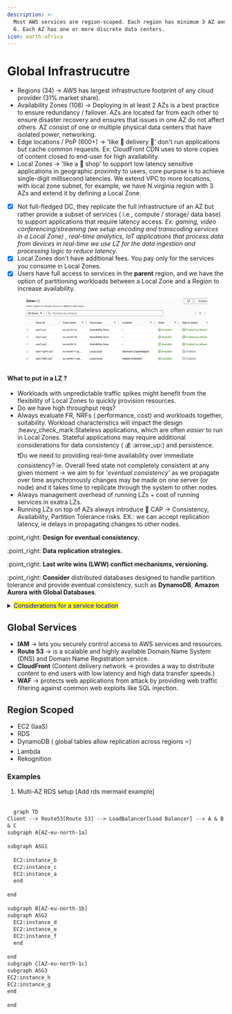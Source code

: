 ```yaml
---
description: >-
  Most AWS services are region-scoped. Each region has minimum 3 AZ and maximum
  6. Each AZ has one or more discrete data centers.
icon: earth-africa
---
```


# Global Infrastrucutre

* Regions (34) -> AWS has largest infrastructure footprint of any cloud provider (31% market share).
* Availability Zones (108) -> Deploying in at least 2 AZs is a best practice to ensure redundancy / failover. AZs are located far from each other to ensure disaster recovery and ensures that issues in one AZ do not affect others. AZ consist of one or multiple physical data centers that have isolated power, networking.
* Edge locations / PoP (600+) -> 'like :pizza: delivery :truck:' don't run applications but cache common requests. Ex: CloudFront CDN uses to store copies of content closed to end-user for high availa­bility.
* Local Zones -> 'like a :pizza: shop' to support low latency sensitive applications in geographic proximity to users, core purpose is to achieve single-digit millisecond latencies. We extend VPC to more locations, with local zone subnet, for example, we have N.virginia region with 3 AZs and extend it by defining a Local Zone.

- [x] Not full-fledged DC, they replicate the full infrastructure of an AZ but rather provide a subset of services ( i.e., compute / storage/ data base) to support applications that require latency access. _Ex: gaming, video conferencing/streaming (we setup encoding and transcoding services in a Local Zone) , real-time analytics, IoT applications that process data from devices in real-time we use LZ for the data ingestion and processing logic to reduce latency._
- [x] Local Zones don't have additional fees. You pay only for the services you consume in Local Zones.
- [x] Users have full access to services in the **parent** region, and we have the option of partitioning workloads between a Local Zone and a Region to increase availability.

<figure><img src="../.gitbook/assets/LocalZones.png" alt=""><figcaption></figcaption></figure>

#### **What to put in a LZ ?**

* Workloads with unpredictable traffic spikes might benefit from the flexibility of Local Zones to quickly provision resources.
* Do we have high throughput reqs?
* Always evaluate FR, NRFs ( performance, cost) and workloads together, suitability. Workload characteristics will impact the design :heavy\_check\_mark:Stateless applications, which are often _easier_ to run in Local Zones. Stateful applications may require additional considerations for data consistency ( :moneybag: :arrow\_up:) and persistence. :exclamation:Do we need to providing real-time availability over immediate consistency? ie. Overall feed state not completely consistent at any given moment -> we aim to for '_eventual consistency'_ as we propagate over time asynchronously changes may be made on one server (or node) and it takes time to replicate through the system to other nodes.
* Always management overhead of running LZs + cost of running services in exatra LZs.
* Running LZs on top of AZs always introduce 🧢 CAP -> Consistency, Availability, Partition Tolerance risks. EX.: we can accept replication latency, ie delays in propagating changes to other nodes.

:point\_right: **Design for eventual consistency.**

:point\_right: **Data replication strategies.**

:point\_right: **Last write wins (LWW) conflict mechanisms, versioning.**

:point\_right: **Consider** distributed databases designed to handle partition tolerance and provide eventual consistency, such as **DynamoDB**, **Amazon Aurora with Global Databases**.

<details>

<summary><mark style="color:blue;">Considerations for a service location</mark></summary>

1. **Compliance & regulations** -> data residency laws (ISO27001, GDPR)
2. **Price** -> pricing vary by region (ex: ie Brazil tax system makes the same payload more expensive than US region)
3. **Availability within the region** -> not all features are available globally
4. **Proximity** -> reduced latency

</details>

## Global Services

* **IAM** → lets you securely control access to AWS services and resources.
* **Route 53** → is a scalable and highly available Domain Name System (DNS) and Domain Name Regist­ration service.
* **CloudFront** (Content delivery network → provides a way to distribute content to end users with low latency and high data transfer speeds.)
* **WAF** → protects web applic­ations from attack by providing web traffic filtering against common web exploits like SQL injection.

## Region Scoped

* EC2 (IaaS)
* RDS
* DynamoDB ( global tables allow replication across regions :star:)
* Lambda
* Rekognition

### Examples

1. Multi-AZ RDS setup \[Add rds mermaid example]

```mermaid

  graph TD
Client --> Route53[Route 53] --> LoadBalancer[Load Balancer] --> A & B & C
subgraph A[AZ-eu-north-1a]

subgraph ASG1

  EC2:instance_b
  EC2:instance_c
  EC2:instance_a
  end

end

subgraph B[AZ-eu-north-1b]
subgraph ASG2
  EC2:instance_d
  EC2:instance_e
  EC2:instance_f
  end

end
subgraph C[AZ-eu-north-1c]
subgraph ASG3
EC2:instance_h
EC2:instance_g
end

end
 
```
